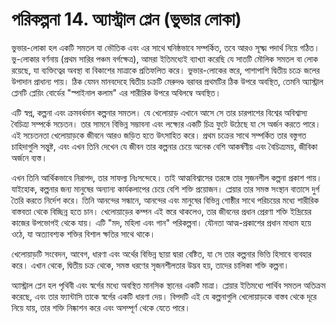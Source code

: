 # পরিকল্পনা 14. অ্যাস্ট্রাল প্লেন (ভুভার লোকা)

ভুভার-লোকা হল একটি সমতল যা ভৌতিক এবং এর সাথে ঘনিষ্ঠভাবে সম্পর্কিত, তবে আরও সূক্ষ্ম পদার্থ নিয়ে গঠিত। ভু-লোকার বর্ণনায় (প্রথম সারির পঞ্চম বর্গক্ষেত্র), আমরা ইতিমধ্যেই ব্যাখ্যা করেছি যে সাতটি মৌলিক সমতল বা লোক রয়েছে, যা ব্যক্তিত্বের অবস্থা বা বিকাশের মাত্রাকে প্রতিফলিত করে। ভুভার-লোকের স্তরে, পাশাপাশি দ্বিতীয় চক্রে জলের উপাদান প্রাধান্য পায়। ঠিক যেমন মানবদেহে দ্বিতীয় চক্রটি মেরুদণ্ড বরাবর প্রথমটির ঠিক উপরে অবস্থিত, তেমনি অ্যাস্ট্রাল প্লেনটি প্লেয়িং বোর্ডের "স্পাইনাল কলাম" এর শারীরিক উপরে অবিলম্বে অবস্থিত।

এটি স্বপ্ন, কল্পনা এবং ক্রমবর্ধমান কল্পনার সমতল। যে খেলোয়াড় এখানে আসে সে তার চারপাশের বিশ্বের অবিশ্বাস্য বৈচিত্র্য সম্পর্কে সচেতন। তার সামনে বিভিন্ন সম্ভাবনা এবং লক্ষ্যের একটি চিত্র ফুটে উঠেছে যা সে অর্জন করতে পারে। এই সচেতনতা খেলোয়াড়কে জীবনে আরও জড়িত হতে উৎসাহিত করে। প্রথম চক্রের সাথে সম্পর্কিত তার বস্তুগত চাহিদাগুলি সন্তুষ্ট, এবং এখন তিনি দেখেন যে জীবন তার কল্পনার চেয়ে অনেক বেশি আকর্ষণীয় এবং বৈচিত্র্যময়, জীবিকা অর্জনে ব্যস্ত।

এখন তিনি আর্থিকভাবে নিরাপদ, তার সাফল্য নিঃসন্দেহে। তাই আত্মবিশ্বাসের তরঙ্গে তার সৃজনশীল কল্পনা প্রকাশ পায়। যাইহোক, কল্পনার জন্য মানুষের অন্যান্য কার্যকলাপের চেয়ে বেশি শক্তি প্রয়োজন। প্লেয়ার তার সমস্ত সংস্থান বাতাসে দুর্গ তৈরি করতে নির্দেশ করে। তিনি আনন্দের সন্ধানে, আনন্দের এবং মানুষের বিভিন্ন গোষ্ঠীর সাথে পরিচয়ের মধ্যে শারীরিক বাস্তবতা থেকে বিচ্ছিন্ন হতে চান। খেলোয়াড়ের কম্পন এই স্তরে থাকলেও, তার জীবনের প্রধান প্রেরণা শক্তি ইন্দ্রিয়ের কাজের উপভোগই থেকে যায়। এটি "মদ, মহিলা এবং গান" পরিকল্পনা। যৌনতা আত্ম-প্রকাশের প্রধান মাধ্যম হয়ে ওঠে, যা অত্যাবশ্যক শক্তির বিশাল ক্ষতির সাথে থাকে।

খেলোয়াড়টি সংবেদন, আবেগ, ধারণা এবং অর্থের বিভিন্ন ছায়া দ্বারা বেষ্টিত, যা সে তার কল্পনার ভিত্তি হিসাবে ব্যবহার করে। এখান থেকে, দ্বিতীয় চক্র থেকে, সমস্ত ধরণের সৃজনশীলতার উদ্ভব হয়, তাদের চালিকা শক্তি কল্পনা।

অ্যাস্ট্রাল প্লেন হল পৃথিবী এবং স্বর্গের মধ্যে অবস্থিত মানসিক স্থানের একটি মাত্রা। প্লেয়ার ইতিমধ্যে পার্থিব সমতল অতিক্রম করেছে, এবং তার ফ্যান্টাসি তাকে স্বর্গের একটি ধারণা দেয়। বিপদটি এই যে কল্পনাগুলি খেলোয়াড়কে বাস্তব থেকে দূরে নিয়ে যায়, তার শক্তি নিষ্কাশন করে এবং অসম্পূর্ণ থেকে যেতে পারে।
